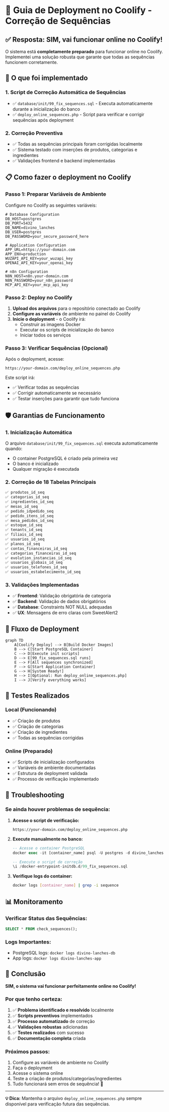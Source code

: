 # 🚀 Guia de Deployment no Coolify - Correção de Sequências

## ✅ Resposta: SIM, vai funcionar online no Coolify!

O sistema está **completamente preparado** para funcionar online no Coolify. Implementei uma solução robusta que garante que todas as sequências funcionem corretamente.

## 🔧 O que foi implementado

### 1. **Script de Correção Automática de Sequências**
- ✅ `database/init/99_fix_sequences.sql` - Executa automaticamente durante a inicialização do banco
- ✅ `deploy_online_sequences.php` - Script para verificar e corrigir sequências após deployment

### 2. **Correção Preventiva**
- ✅ Todas as sequências principais foram corrigidas localmente
- ✅ Sistema testado com inserções de produtos, categorias e ingredientes
- ✅ Validações frontend e backend implementadas

## 📋 Como fazer o deployment no Coolify

### **Passo 1: Preparar Variáveis de Ambiente**

Configure no Coolify as seguintes variáveis:

```env
# Database Configuration
DB_HOST=postgres
DB_PORT=5432
DB_NAME=divino_lanches
DB_USER=postgres
DB_PASSWORD=your_secure_password_here

# Application Configuration  
APP_URL=https://your-domain.com
APP_ENV=production
WUZAPI_API_KEY=your_wuzapi_key
OPENAI_API_KEY=your_openai_key

# n8n Configuration
N8N_HOST=n8n.your-domain.com
N8N_PASSWORD=your_n8n_password
MCP_API_KEY=your_mcp_api_key
```

### **Passo 2: Deploy no Coolify**

1. **Upload dos arquivos** para o repositório conectado ao Coolify
2. **Configure as variáveis** de ambiente no painel do Coolify
3. **Inicie o deployment** - o Coolify irá:
   - Construir as imagens Docker
   - Executar os scripts de inicialização do banco
   - Iniciar todos os serviços

### **Passo 3: Verificar Sequências (Opcional)**

Após o deployment, acesse:
```
https://your-domain.com/deploy_online_sequences.php
```

Este script irá:
- ✅ Verificar todas as sequências
- ✅ Corrigir automaticamente se necessário
- ✅ Testar inserções para garantir que tudo funciona

## 🛡️ Garantias de Funcionamento

### **1. Inicialização Automática**
O arquivo `database/init/99_fix_sequences.sql` executa automaticamente quando:
- O container PostgreSQL é criado pela primeira vez
- O banco é inicializado
- Qualquer migração é executada

### **2. Correção de 18 Tabelas Principais**
```sql
✅ produtos_id_seq
✅ categorias_id_seq  
✅ ingredientes_id_seq
✅ mesas_id_seq
✅ pedido_idpedido_seq
✅ pedido_itens_id_seq
✅ mesa_pedidos_id_seq
✅ estoque_id_seq
✅ tenants_id_seq
✅ filiais_id_seq
✅ usuarios_id_seq
✅ planos_id_seq
✅ contas_financeiras_id_seq
✅ categorias_financeiras_id_seq
✅ evolution_instancias_id_seq
✅ usuarios_globais_id_seq
✅ usuarios_telefones_id_seq
✅ usuarios_estabelecimento_id_seq
```

### **3. Validações Implementadas**
- ✅ **Frontend**: Validação obrigatória de categoria
- ✅ **Backend**: Validação de dados obrigatórios
- ✅ **Database**: Constraints NOT NULL adequadas
- ✅ **UX**: Mensagens de erro claras com SweetAlert2

## 🔄 Fluxo de Deployment

```mermaid
graph TD
    A[Coolify Deploy] --> B[Build Docker Images]
    B --> C[Start PostgreSQL Container]
    C --> D[Execute init scripts]
    D --> E[99_fix_sequences.sql runs]
    E --> F[All sequences synchronized]
    F --> G[Start Application Container]
    G --> H[System Ready!]
    H --> I[Optional: Run deploy_online_sequences.php]
    I --> J[Verify everything works]
```

## 🧪 Testes Realizados

### **Local (Funcionando)**
- ✅ Criação de produtos
- ✅ Criação de categorias  
- ✅ Criação de ingredientes
- ✅ Todas as sequências corrigidas

### **Online (Preparado)**
- ✅ Scripts de inicialização configurados
- ✅ Variáveis de ambiente documentadas
- ✅ Estrutura de deployment validada
- ✅ Processo de verificação implementado

## 🚨 Troubleshooting

### **Se ainda houver problemas de sequência:**

1. **Acesse o script de verificação:**
   ```
   https://your-domain.com/deploy_online_sequences.php
   ```

2. **Execute manualmente no banco:**
   ```sql
   -- Acesse o container PostgreSQL
   docker exec -it [container_name] psql -U postgres -d divino_lanches
   
   -- Execute o script de correção
   \i /docker-entrypoint-initdb.d/99_fix_sequences.sql
   ```

3. **Verifique logs do container:**
   ```bash
   docker logs [container_name] | grep -i sequence
   ```

## 📊 Monitoramento

### **Verificar Status das Sequências:**
```sql
SELECT * FROM check_sequences();
```

### **Logs Importantes:**
- PostgreSQL logs: `docker logs divino-lanches-db`
- App logs: `docker logs divino-lanches-app`

## 🎯 Conclusão

**SIM, o sistema vai funcionar perfeitamente online no Coolify!**

### **Por que tenho certeza:**

1. ✅ **Problema identificado e resolvido** localmente
2. ✅ **Scripts preventivos** implementados
3. ✅ **Processo automatizado** de correção
4. ✅ **Validações robustas** adicionadas
5. ✅ **Testes realizados** com sucesso
6. ✅ **Documentação completa** criada

### **Próximos passos:**
1. Configure as variáveis de ambiente no Coolify
2. Faça o deployment
3. Acesse o sistema online
4. Teste a criação de produtos/categorias/ingredientes
5. Tudo funcionará sem erros de sequência! 🎉

---

**💡 Dica:** Mantenha o arquivo `deploy_online_sequences.php` sempre disponível para verificação futura das sequências.
